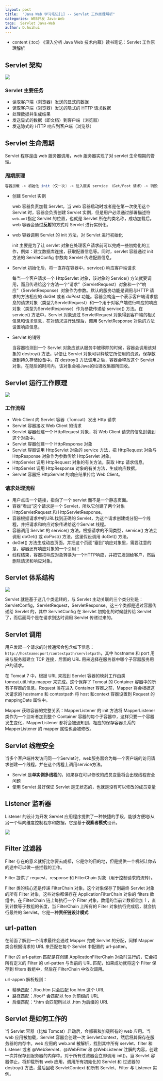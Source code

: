 ```yaml
---
layout: post
title:  "Java Web 学习笔记[1] -- Servlet 工作原理解析"
categories: WEB开发 Java-Web
tags:  Servlet Java-Web
author: D.huihui
---
```

* content
{:toc}
《深入分析 Java Web 技术内幕》读书笔记：Servlet 工作原理解析

## Servlet  架构 

![](https://github.com/gongfukangEE/gongfukangEE.github.io/raw/master/_pic/Web/servlet-arch.jpg)

### Servlet  主要任务

- 读取客户端（浏览器）发送的显式的数据
- 读取客户端（浏览器）发送的隐式的 HTTP 请求数据
- 处理数据并生成结果
- 发送显式的数据（即文档）到客户端（浏览器）
- 发送隐式的 HTTP 响应到客户端（浏览器）

## Servlet 生命周期

Servlet 程序是由 web 服务器调用，web 服务器实现了对 servlet 生命周期的管理。

### 周期原理

```java
容器加载 -> 初始化 init (仅一次) -> 进入服务 service （Get/Post 请求）-> 销毁 destroy -> 容器卸载
```

- 创建 Servlet 实例

  web 容器负责加载 Servlet，当 web 容器启动时或者是在第一次使用这个 Servlet 时，容器会负责创建 Servlet 实例，但是用户必须通过部署描述符`web.xml`指定 Servlet 的位置，也就是 Servlet 所在的类名称，成功加载后，web 容器会通过**反射**的方式对 Servlet 进行实例化。

- web 容器调用 Servlet 的 init 方法，对 Servlet 进行初始化

  init 主要是为了让 servlet 对象在处理客户请求前可以完成一些初始化的工作，例如：建立数据库连接，获取配置信息等。同时，servlet 容器通过 init 方法的 ServletConfig 参数向 Servlet 传递配置信息。

- Servlet 初始化后，将一直存在容器中，service() 响应客户端请求

  每当一个客户请求一个 HttpServlet 对象，该对象的 Service() 方法就要调用，而且传递给这个方法一个“请求”（ServletRequest）对象和一个“响应”（ServletResponse）对象作为参数。默认的服务功能是调用与HTTP 请求的方法相应的 doGet 或者 doPost 功能。容器会构造一个表示客户端请求信息的请求对象（类型为ServletRequest）和一个用于对客户端进行响应的响应对象（类型为ServletResponse）作为参数传递给 service() 方法。在 service() 方法中，Servlet 对象通过 ServletRequest 对象得到客户端的相关信息和请求信息，在对请求进行处理后，调用 ServletResponse 对象的方法设置响应信息。

- Servlet 的销毁

  当容器检测到一个 Servlet 对象应该从服务中被移除的时候，容器会调用该对象的 destroy() 方法，以便让 Servlet 对象可以释放它所使用的资源，保存数据到持久存储设备中。在 destroy() 方法调用之后，容器会释放这个 Servlet 对象，在随后的时间内，该对象会被Java的垃圾收集器所回收。

## Servlet 运行工作原理

![](https://github.com/gongfukangEE/gongfukangEE.github.io/raw/master/_pic/Web/servlet-work.jpg)

### 工作流程

- Web Client 向 Servlet 容器（Tomcat）发出 Http 请求
- Servlet 容器接收 Web Client 的请求
- Servlet 容器创建一个 HttpRequest 对象，将 Web Client 请求的信息封装到这个对象中。
- Servlet 容器创建一个 HttpResponse 对象
- Servlet 容器调用 HttpServlet 对象的 service 方法，把 HttpRequest 对象与 HttpResponse 对象作为参数传给 HttpServlet 对象。
- HttpServlet 调用 HttpRequest 对象的有关方法，获取 Http 请求信息。
- HttpServlet 调用 HttpResponse 对象的有关方法，生成响应数据。
- Servlet 容器把 HttpServlet 的响应结果传给 Web Client。

### 请求处理流程

- 用户点击一个链接，指向了一个 servlet 而不是一个静态页面。
- 容器“看出”这个请求是一个 Servlet，所以它创建了两个对象 HttpServletRequest 和 HttpServletResponse。
- 容器根据请求中的URL找到正确的 Servlet，为这个请求创建或分配一个线程，并把请求和响应对象传递给这个Servlet 线程。
- 容器调用 Servlet 的 service() 方法。根据请求的不同类型，service() 方法会调用 doGet() 或 doPost() 方法。这里假设调用 doGet() 方法。
- doGet() 方法生成动态页面，并把这个页面“塞到”响应对象里，需要注意的是，容器还有响应对象的一个引用！
- 线程结束，容器把响应对象转换为一个HTTP响应，并把它发回给客户，然后删除请求和响应对象。

## Servlet 体系结构

![](https://github.com/gongfukangEE/gongfukangEE.github.io/raw/master/_pic/Web/servlet%20%E9%A1%B6%E5%B1%82%E7%B1%BB%E5%85%B3%E8%81%94%E5%9B%BE.png)

Servlet 就是基于这几个类运转的，与 Servlet 主动关联的三个类分别是：ServletConfig，ServletRequest，ServletResponse。这三个类都是通过容器传递给 Servlet 的，其中 ServletConfig 在 Servlet 初始化的时候就传给 Servlet 了，而后面两个是在请求到达时调用 Servlet 传递过来的。 

## Servlet 调用

用户发起一个请求的时候通常会包含如下信息：`http://hostname:port/contextpath/servletpath`，其中 hostname 和 port 用来与服务器建立 TCP 连接，后面的 URL 用来选择在服务器中哪个子容器服务用户的请求。

在 Tomcat 7 中，根据 URL 来找到 Servlet 容器的映射工作由类 tomcat.util.http.mapper 来完成。这个保存了 Tomcat 的 Container 容器中的所有子容器的信息，Request 类在进入 Container 容器之前，Mapper 将会根据这次请求的 hostname 和 contextpath 将 host 和context 容器设置到 Request 的 mappingDate 属性中。

Mapper 获取容器的完整关系：MapperListener 的 init 方法将 MapperListener 类作为一个监听者加到整个 Container 容器的每个子容器中，这样只要一个容器发生变化，MapperListener 都将会被通知到，相应的保存容器关系的 MapperListener 的 mapper 属性也会被修改。

## Servlet 线程安全 

当多个客户端并发访问同一个Servlet时，web服务器会为每一个客户端的访问请求创建一个线程，并在这个线程上调用service方法。

- Servlet 是**单实例多线程**的，如果存在可以修改的成员变量将会出现线程安全问题
- 使用 Servlet 最好保证 Servlet 是无状态的，也就是没有可以修改的成员变量

## Listener 监听器

Listener 的设计为开发 Servlet 应用程序提供了一种快捷的手段，能够方便地i从另一个纵向维度控制程序和数据，它是基于**观察者模式**设计。

![](https://github.com/gongfukangEE/gongfukangEE.github.io/raw/master/_pic/Web/servlet-Listener.png)

## Filter 过滤器

Filter 存在的意义就好比你要去成都，它是你的目的地，但是提供一个机制让你去的途中可以做一些拦截的工作。

Filter 提供了 request、response 和 FilterChain 对象（用于控制请求的流转）。

Filter 类的核心还是传递 FilterChain 对象，这个对象保存了到最终 Servlet 对象的所有 Filter 对象，这些对象都保存在 ApplicationFilterChain 对象的 filters 数组中。在 FilterChain 链上每执行一个 Filter 对象，数组的当前计数都会加 1 ，直到计数等于数组的长度，当 FilterChain 上所有的 Filter 对象执行完成后，就会执行最终的 Servlet。它是一种**责任链设计模式** 

## url-patten

在前面了解到一个请求最终会通过 Mapper 完成 Servlet 的分配，同样 Mapper 类会根据请求的 URL 来匹配在每个 Servlet 中配置的 url-patten。

Filter 的 url-patten 匹配是在创建 ApplicationFilterChain 对象时进行的，它会把所有定义的 Filter 的 url-patten 与当前的 URL 匹配，如果成功就将这个 Filter 保存到 filters 数组中，然后在 FilterChain 中依次调用。

url-appen 解析规则：

- 精确匹配：/foo.htm 只会匹配 foo.htm 这个 URL
- 路径匹配：/foo/* 会匹配以 foo 为前缀的 URL
- 后缀匹配：*.htm 会匹配所以以 .htm 为后缀的 URL

## Servlet 是如何工作的

当 Servlet 容器（比如 Tomcat）启动后，会部署和加载所有的 web 应用。当 web 应用被加载，Servlet 容器会创建一次 ServletContext，然后将其保存在服务器的内存中。web 应用的 web.xml 被解析，找到其中所有 servlet、filter 和 Listener 或者 @WebServlet、@WebFilter 和 @WebListener 注解的内容，创建一次并保存到服务器的内存中。对于所有过滤器会立即调用 init()。当 Servlet 容器停止，将卸载所有 web 应用，调用所有初始化的 Servlet 和 过滤器的 destroy() 方法，最后回收 ServletContext 和所有 Servlet、Filter 与 Listener 实例。